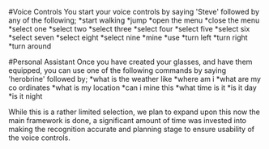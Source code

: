 #Voice Controls
You start your voice controls by saying 'Steve' followed by any of the following;
*start walking
*jump
*open the menu
*close the menu
*select one
*select two
*select three
*select four
*select five
*select six
*select seven
*select eight
*select nine
*mine
*use
*turn left
*turn right
*turn around

#Personal Assistant
Once you have created your glasses, and have them equipped, you can use one of the following commands by saying 'herobrine' followed by;
*what is the weather like
*where am i
*what are my co ordinates
*what is my location
*can i mine this
*what time is it
*is it day
*is it night


While this is a rather limited selection, we plan to expand upon this now the main framework is done, a significant amount of time was invested into making the recognition accurate and planning stage to ensure usability of the voice controls.